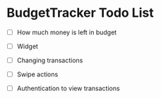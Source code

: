 # BudgetTracker Todo List

- [ ] How much money is left in budget
- [ ] Widget
- [ ] Changing transactions
- [ ] Swipe actions
- [ ] Authentication to view transactions

